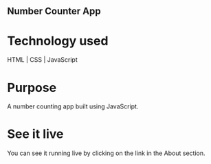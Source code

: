 ## Number Counter App

# Technology used

HTML | CSS | JavaScript

# Purpose

A number counting app built using JavaScript.

# See it live

You can see it running live by clicking on the link in the About section.
